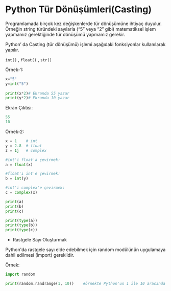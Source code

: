 # Python Tür Dönüşümleri(Casting)
Programlamada birçok kez değişkenlerde tür dönüşümüne ihtiyaç duyulur. Örneğin string türündeki sayılarla (“5” veya “2” gibi) matematiksel işlem yapmamız 
gerektiğinde tür dönüşümü yapmamız gerekir. 

Python’ da Casting (tür dönüşümü) işlemi aşağıdaki fonksiyonlar kullanılarak yapılır.

`int()` , `float()` , `str()`

Örnek-1:

```python
x="5"
y=int("5")
 
print(x*2)# Ekranda 55 yazar
print(y*2)# Ekranda 10 yazar
```
Ekran Çıktısı:
```python
55
10
```

Örnek-2:
```python
x = 1    # int
y = 2.8  # float
z = 1j   # complex

#int'i float'a çevirmek:
a = float(x)

#float'ı int'e çevirmek:
b = int(y)

#int'i complex'e çevirmek:
c = complex(x)

print(a)
print(b)
print(c)

print(type(a))
print(type(b))
print(type(c))
```

- Rastgele Sayı Oluşturmak

Python'da rastgele sayı elde edebilmek için random modülünün uygulamaya dahil edilmesi (import) gereklidir.

Örnek:

```python
import random

print(random.randrange(1, 10))    #örnekte Python'un 1 ile 10 arasında rastgele bir sayı seçmesi sağlanmıştır.
```





